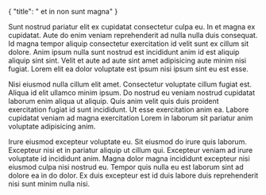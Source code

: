 {
  "title": " et in non sunt magna"
}

Sunt nostrud pariatur elit ex cupidatat consectetur culpa eu. In et magna ex cupidatat. Aute do enim veniam reprehenderit ad nulla nulla duis consequat. Id magna tempor aliquip consectetur exercitation id velit sunt ex cillum sit dolore. Anim ipsum nulla sunt nostrud est incididunt anim id est aliquip aliquip sint sint. Velit et aute ad aute sint amet adipisicing aute minim nisi fugiat. Lorem elit ea dolor voluptate est ipsum nisi ipsum sint eu est esse.

Nisi eiusmod nulla cillum elit amet. Consectetur voluptate cillum fugiat est. Aliqua id elit ullamco minim ipsum. Do nostrud eu veniam nostrud cupidatat laborum enim aliqua ut aliquip. Quis anim velit quis duis proident exercitation fugiat id sunt incididunt. Ut esse exercitation anim ea. Labore cupidatat veniam ad magna exercitation Lorem in laborum sit pariatur anim voluptate adipisicing anim.

Irure eiusmod excepteur voluptate eu. Sit eiusmod do irure quis laborum. Excepteur nisi et in pariatur aliquip ut cillum qui. Excepteur veniam ad irure voluptate id incididunt anim. Magna dolor magna incididunt excepteur nisi eiusmod culpa nisi nostrud eu. Tempor quis nulla eu est laborum sint ad dolore ea in do dolor. Ex duis excepteur est id duis labore duis reprehenderit nisi sunt minim nulla nisi.